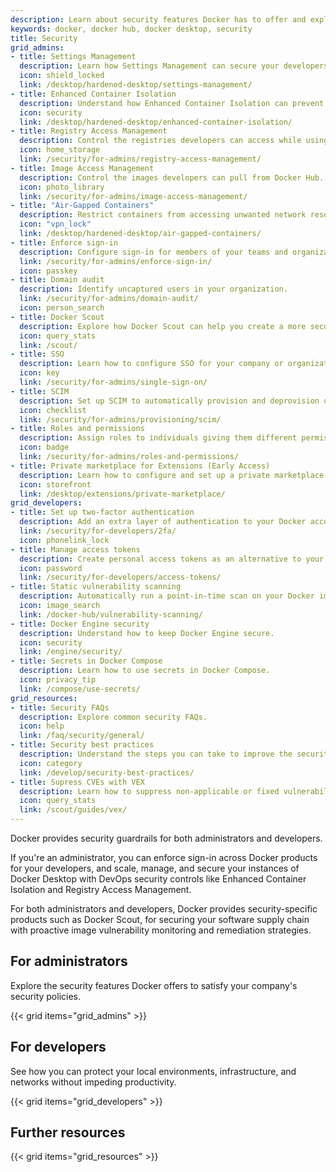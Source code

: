 ```yaml
---
description: Learn about security features Docker has to offer and explore best practices
keywords: docker, docker hub, docker desktop, security
title: Security
grid_admins:
- title: Settings Management
  description: Learn how Settings Management can secure your developers' workflows.
  icon: shield_locked
  link: /desktop/hardened-desktop/settings-management/
- title: Enhanced Container Isolation
  description: Understand how Enhanced Container Isolation can prevent container attacks.
  icon: security
  link: /desktop/hardened-desktop/enhanced-container-isolation/
- title: Registry Access Management
  description: Control the registries developers can access while using Docker Desktop.
  icon: home_storage
  link: /security/for-admins/registry-access-management/
- title: Image Access Management
  description: Control the images developers can pull from Docker Hub.
  icon: photo_library
  link: /security/for-admins/image-access-management/
- title: "Air-Gapped Containers"
  description: Restrict containers from accessing unwanted network resources.
  icon: "vpn_lock"
  link: /desktop/hardened-desktop/air-gapped-containers/
- title: Enforce sign-in
  description: Configure sign-in for members of your teams and organizations.
  link: /security/for-admins/enforce-sign-in/
  icon: passkey
- title: Domain audit
  description: Identify uncaptured users in your organization.
  link: /security/for-admins/domain-audit/
  icon: person_search
- title: Docker Scout
  description: Explore how Docker Scout can help you create a more secure software supply chain.
  icon: query_stats
  link: /scout/
- title: SSO
  description: Learn how to configure SSO for your company or organization.
  icon: key
  link: /security/for-admins/single-sign-on/
- title: SCIM
  description: Set up SCIM to automatically provision and deprovision users.
  icon: checklist
  link: /security/for-admins/provisioning/scim/
- title: Roles and permissions
  description: Assign roles to individuals giving them different permissions within an organization.
  icon: badge
  link: /security/for-admins/roles-and-permissions/
- title: Private marketplace for Extensions (Early Access)
  description: Learn how to configure and set up a private marketplace with a curated list of extensions for your Docker Desktop users.
  icon: storefront
  link: /desktop/extensions/private-marketplace/
grid_developers:
- title: Set up two-factor authentication
  description: Add an extra layer of authentication to your Docker account.
  link: /security/for-developers/2fa/
  icon: phonelink_lock
- title: Manage access tokens
  description: Create personal access tokens as an alternative to your password.
  icon: password
  link: /security/for-developers/access-tokens/
- title: Static vulnerability scanning
  description: Automatically run a point-in-time scan on your Docker images for vulnerabilities.
  icon: image_search
  link: /docker-hub/vulnerability-scanning/
- title: Docker Engine security
  description: Understand how to keep Docker Engine secure.
  icon: security
  link: /engine/security/
- title: Secrets in Docker Compose
  description: Learn how to use secrets in Docker Compose.
  icon: privacy_tip
  link: /compose/use-secrets/
grid_resources:
- title: Security FAQs
  description: Explore common security FAQs.
  icon: help
  link: /faq/security/general/
- title: Security best practices
  description: Understand the steps you can take to improve the security of your container.
  icon: category
  link: /develop/security-best-practices/
- title: Supress CVEs with VEX
  description: Learn how to suppress non-applicable or fixed vulnerabilities found in your images.
  icon: query_stats
  link: /scout/guides/vex/
---
```


Docker provides security guardrails for both administrators and developers.

If you're an administrator, you can enforce sign-in across Docker products for your developers, and
scale, manage, and secure your instances of Docker Desktop with DevOps security controls like Enhanced Container Isolation and Registry Access Management.

For both administrators and developers, Docker provides security-specific products such as Docker Scout, for securing your software supply chain with proactive image vulnerability monitoring and remediation strategies.

## For administrators

Explore the security features Docker offers to satisfy your company's security policies.

{{< grid items="grid_admins" >}}

## For developers

See how you can protect your local environments, infrastructure, and networks without impeding productivity.

{{< grid items="grid_developers" >}}

## Further resources

{{< grid items="grid_resources" >}}
